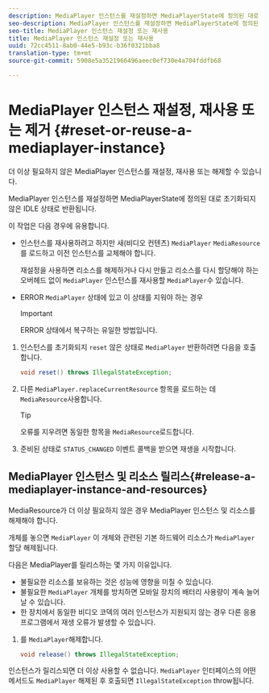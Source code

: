 ```yaml
---
description: MediaPlayer 인스턴스를 재설정하면 MediaPlayerState에 정의된 대로 초기화되지 않은 IDLE 상태로 반환됩니다.
seo-description: MediaPlayer 인스턴스를 재설정하면 MediaPlayerState에 정의된 대로 초기화되지 않은 IDLE 상태로 반환됩니다.
seo-title: MediaPlayer 인스턴스 재설정 또는 재사용
title: MediaPlayer 인스턴스 재설정 또는 재사용
uuid: 72cc4511-8ab0-44e5-b93c-b36f0321bba8
translation-type: tm+mt
source-git-commit: 5908e5a3521966496aeec0ef730e4a704fddfb68

---
```



# MediaPlayer 인스턴스 재설정, 재사용 또는 제거 {#reset-or-reuse-a-mediaplayer-instance}

더 이상 필요하지 않은 MediaPlayer 인스턴스를 재설정, 재사용 또는 해제할 수 있습니다.

MediaPlayer 인스턴스를 재설정하면 MediaPlayerState에 정의된 대로 초기화되지 않은 IDLE 상태로 반환됩니다.

이 작업은 다음 경우에 유용합니다.

* 인스턴스를 재사용하려고 하지만 새(비디오 컨텐츠) `MediaPlayer` `MediaResource` 를 로드하고 이전 인스턴스를 교체해야 합니다.

   재설정을 사용하면 리소스를 해제하거나 다시 만들고 리소스를 다시 할당해야 하는 오버헤드 없이 `MediaPlayer` 인스턴스를 재사용할 `MediaPlayer`수 있습니다.

* ERROR `MediaPlayer` 상태에 있고 이 상태를 지워야 하는 경우

   >[!IMPORTANT]
   >
   >ERROR 상태에서 복구하는 유일한 방법입니다.

1. 인스턴스를 초기화되지 `reset` 않은 상태로 `MediaPlayer` 반환하려면 다음을 호출합니다.

   ```java
   void reset() throws IllegalStateException; 
   ```

1. 다른 `MediaPlayer.replaceCurrentResource` 항목을 로드하는 데 `MediaResource`사용합니다.

   >[!TIP]
   >
   >오류를 지우려면 동일한 항목을 `MediaResource`로드합니다.

1. 준비된 상태로 `STATUS_CHANGED` 이벤트 콜백을 받으면 재생을 시작합니다.

## MediaPlayer 인스턴스 및 리소스 릴리스{#release-a-mediaplayer-instance-and-resources}

MediaResource가 더 이상 필요하지 않은 경우 MediaPlayer 인스턴스 및 리소스를 해제해야 합니다.

개체를 놓으면 `MediaPlayer` 이 개체와 관련된 기본 하드웨어 리소스가 `MediaPlayer` 할당 해제됩니다.

다음은 MediaPlayer를 릴리스하는 몇 가지 이유입니다.

* 불필요한 리소스를 보유하는 것은 성능에 영향을 미칠 수 있습니다.
* 불필요한 `MediaPlayer` 개체를 방치하면 모바일 장치의 배터리 사용량이 계속 늘어날 수 있습니다.
* 한 장치에서 동일한 비디오 코덱의 여러 인스턴스가 지원되지 않는 경우 다른 응용 프로그램에서 재생 오류가 발생할 수 있습니다.

1. 를 `MediaPlayer`해제합니다.

   ```java
   void release() throws IllegalStateException;
   ```

인스턴스가 릴리스되면 더 이상 사용할 수 없습니다. `MediaPlayer` 인터페이스의 어떤 메서드도 `MediaPlayer` 해제된 후 호출되면 `IllegalStateException` throw됩니다.